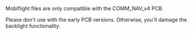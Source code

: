 
Mobiflight files are only compatible with the COMM_NAV_v4 PCB. 

Please don't use with the early PCB versions. Otherwise, you'll damage the backlight functionality.
